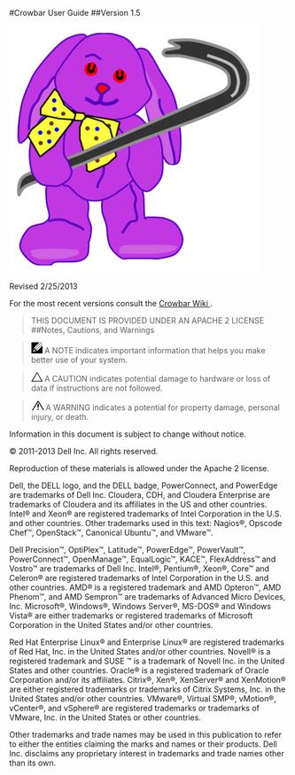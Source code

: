 #Crowbar User Guide 
##Version 1.5

![crowbar img](graphics/crowbar.png)

Revised 2/25/2013

For the most recent versions consult the [Crowbar Wiki ](http://github.com/dellcloudedge/crowbar/wiki "Wiki").

>THIS DOCUMENT IS PROVIDED UNDER AN APACHE 2 LICENSE
##Notes, Cautions, and Warnings

> ![notes.png](graphics/notes.png "notes.png") A NOTE indicates important information that helps you make better use of your system.

> ![caution.png](graphics/caution.png "caution.png") A CAUTION indicates potential damage to hardware or loss of data if instructions are not followed.

> ![warning.png](graphics/warning.png "warning.png") A WARNING indicates a potential for property damage, personal injury, or death.

Information in this document is subject to change without notice. 

© 2011-2013 Dell Inc. All rights reserved.

Reproduction of these materials is allowed under the Apache 2 license.

Dell, the DELL logo, and the DELL badge, PowerConnect, and PowerEdge are trademarks of Dell Inc. Cloudera, CDH, and Cloudera Enterprise are trademarks of Cloudera and its affiliates in the US and other countries. Intel® and Xeon® are registered trademarks of Intel Corporation in the U.S. and other countries. Other trademarks used in this text: Nagios®, Opscode Chef™, OpenStack™, Canonical Ubuntu™, and VMware™.

Dell Precision™, OptiPlex™, Latitude™, PowerEdge™, PowerVault™, PowerConnect™, OpenManage™, EqualLogic™, KACE™, FlexAddress™ and Vostro™ are trademarks of Dell Inc. Intel®, Pentium®, Xeon®, Core™ and Celeron® are registered trademarks of Intel Corporation in the U.S. and other countries. AMD® is a registered trademark and AMD Opteron™, AMD Phenom™, and AMD Sempron™ are trademarks of Advanced Micro Devices, Inc. Microsoft®, Windows®, Windows Server®, MS-DOS® and Windows Vista® are either trademarks or registered trademarks of Microsoft Corporation in the United States and/or other countries.

Red Hat Enterprise Linux® and Enterprise Linux® are registered trademarks of Red Hat, Inc. in the United States and/or other countries. Novell® is a registered trademark and SUSE ™ is a trademark of Novell Inc. in the United States and other countries. Oracle® is a registered trademark of Oracle Corporation and/or its affiliates. Citrix®, Xen®, XenServer® and XenMotion® are either registered trademarks or trademarks of Citrix Systems, Inc. in the United States and/or other countries. VMware®, Virtual SMP®, vMotion®, vCenter®, and vSphere® are registered trademarks or trademarks of VMware, Inc. in the United States or other countries.

Other trademarks and trade names may be used in this publication to refer to either the entities claiming the marks and names or their products. Dell Inc. disclaims any proprietary interest in trademarks and trade names other than its own.